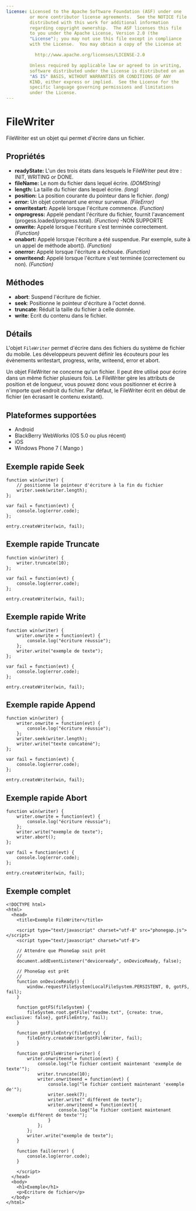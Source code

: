 ```yaml
---
license: Licensed to the Apache Software Foundation (ASF) under one
         or more contributor license agreements.  See the NOTICE file
         distributed with this work for additional information
         regarding copyright ownership.  The ASF licenses this file
         to you under the Apache License, Version 2.0 (the
         "License"); you may not use this file except in compliance
         with the License.  You may obtain a copy of the License at

           http://www.apache.org/licenses/LICENSE-2.0

         Unless required by applicable law or agreed to in writing,
         software distributed under the License is distributed on an
         "AS IS" BASIS, WITHOUT WARRANTIES OR CONDITIONS OF ANY
         KIND, either express or implied.  See the License for the
         specific language governing permissions and limitations
         under the License.
---
```


FileWriter
==========

FileWriter est un objet qui permet d'écrire dans un fichier.

Propriétés
----------

- __readyState:__ L'un des trois états dans lesquels le FileWriter peut être : INIT, WRITING or DONE.
- __fileName:__ Le nom du fichier dans lequel écrire. _(DOMString)_
- __length:__ La taille du fichier dans lequel écrire. _(long)_
- __position:__ La position courante du pointeur dans le fichier. _(long)_
- __error:__ Un objet contenant une erreur survenue. _(FileError)_
- __onwritestart:__ Appelé lorsque l'écriture commence. _(Function)_
- __onprogress:__ Appelé pendant l'écriture du fichier, fournit l'avancement (progess.loaded/progress.total). _(Function)_ -NON SUPPORTE
- __onwrite:__ Appelé lorsque l'écriture s'est terminée correctement.  _(Function)_
- __onabort:__ Appelé lorsque l'écriture a été suspendue. Par exemple, suite à un appel de méthode abort(). _(Function)_
- __onerror:__ Appelé lorsque l'écriture a échouée. _(Function)_
- __onwriteend:__ Appelé lorsque l'écriture s'est terminée (correctement ou non).  _(Function)_

Méthodes
--------

- __abort__: Suspend l'écriture de fichier. 
- __seek__: Positionne le pointeur d'écriture à l'octet donné.
- __truncate__: Réduit la taille du fichier à celle donnée.
- __write__: Ecrit du contenu dans le fichier.

Détails
-------

L'objet `FileWriter` permet d'écrire dans des fichiers du système de fichier du mobile.  Les développeurs peuvent définir les écouteurs pour les évènements writestart, progress, write, writeend, error et abort.

Un objet FileWriter ne concerne qu'un fichier. Il peut être utilisé pour écrire dans un même fichier plusieurs fois. Le FileWriter gère les attributs de position et de longueur, vous pouvez donc vous positionner et écrire à n'importe quel endroit du fichier. Par défaut, le FileWriter écrit en début de fichier (en écrasant le contenu existant).

Plateformes supportées
----------------------

- Android
- BlackBerry WebWorks (OS 5.0 ou plus récent)
- iOS
- Windows Phone 7 ( Mango )

Exemple rapide Seek
-------------------

	function win(writer) {
		// positionne le pointeur d'écriture à la fin du fichier
		writer.seek(writer.length);	
	};

	var fail = function(evt) {
    	console.log(error.code);
	};
	
    entry.createWriter(win, fail);

Exemple rapide Truncate
-----------------------

	function win(writer) {
		writer.truncate(10);	
	};

	var fail = function(evt) {
    	console.log(error.code);
	};
	
    entry.createWriter(win, fail);

Exemple rapide Write
--------------------

	function win(writer) {
		writer.onwrite = function(evt) {
        	console.log("écriture réussie");
        };
		writer.write("exemple de texte");
	};

	var fail = function(evt) {
    	console.log(error.code);
	};
	
    entry.createWriter(win, fail);

Exemple rapide Append
---------------------

	function win(writer) {
		writer.onwrite = function(evt) {
        	console.log("écriture réussie");
        };
        writer.seek(writer.length);
		writer.write("texte concaténé");
	};

	var fail = function(evt) {
    	console.log(error.code);
	};
	
    entry.createWriter(win, fail);
	
Exemple rapide Abort
--------------------

	function win(writer) {
		writer.onwrite = function(evt) {
        	console.log("écriture réussie");
        };
		writer.write("exemple de texte");
		writer.abort();
	};

	var fail = function(evt) {
    	console.log(error.code);
	};
	
    entry.createWriter(win, fail);

Exemple complet
---------------
    <!DOCTYPE html>
    <html>
      <head>
        <title>Exemple FileWriter</title>

        <script type="text/javascript" charset="utf-8" src="phonegap.js"></script>
        <script type="text/javascript" charset="utf-8">

        // Attendre que PhoneGap soit prêt
        //
        document.addEventListener("deviceready", onDeviceReady, false);

        // PhoneGap est prêt
        //
        function onDeviceReady() {
			window.requestFileSystem(LocalFileSystem.PERSISTENT, 0, gotFS, fail);
        }
		
		function gotFS(fileSystem) {
			fileSystem.root.getFile("readme.txt", {create: true, exclusive: false}, gotFileEntry, fail);
		}
		
		function gotFileEntry(fileEntry) {
			fileEntry.createWriter(gotFileWriter, fail);
		}
		
		function gotFileWriter(writer) {
            writer.onwriteend = function(evt) {
                console.log("le fichier contient maintenant 'exemple de texte'");
                writer.truncate(10);  
                writer.onwriteend = function(evt) {
                    console.log("le fichier contient maintenant 'exemple de'");
                    writer.seek(7);
                    writer.write(" différent de texte");
                    writer.onwriteend = function(evt){
                        console.log("le fichier contient maintenant 'exemple différent de texte'");
                    }
                };
            };
            writer.write("exemple de texte");
        }
        
        function fail(error) {
            console.log(error.code);
        }
        
        </script>
      </head>
      <body>
        <h1>Exemple</h1>
        <p>Ecriture de fichier</p>
      </body>
    </html>
